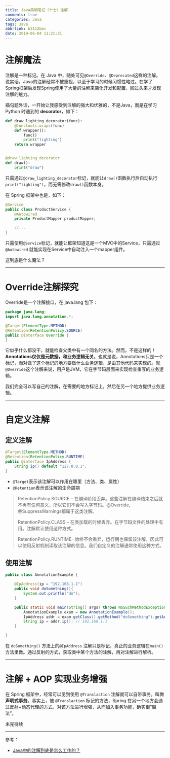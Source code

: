 ```yaml
---
title: Java简明笔记（十七）注解
comments: true
categories: Java
tags: Java
abbrlink: b3112bec
date: 2019-06-04 11:21:31
---
```


# 注解魔法

注解是一种标记。在 Java 中，随处可见`@Override`、`@Deprecated`这样的注解。说实话，Java的注解经常不被重视，以至于学习的时候习惯性略过。在学了Spring框架后发现Spring使用了大量的注解来简化开发和配置，回过头来才发现注解的魅力。

<!-- more -->

插句题外话，一开始让我感受到注解的强大和优雅的，不是Java，而是在学习 Python 时遇到的 **decorator**，如下：

```python
def draw_lighting_decorator(func):
    @functools.wraps(func)
    def wrapper():
        func()
        print("lighting")
    return wrapper


@draw_lighting_decorator
def draw():
    print("draw")
```

只需通过`@draw_lighting_decorator`标记，就能让`draw()`函数执行后自动执行`print("lighting")`，而无需修改`draw()`函数本身。

在 Spring 框架中也是，如下：

```java
@Service
public class ProductService {
    @Autowired
    private ProductMapper productMapper;

    //...
}
```

只需使用`@Service`标记，就能让框架知道这是一个MVC中的Service，只需通过`@Autowired` 就能实现在Service中自动注入一个mapper组件。

这到底是什么魔法？

---

# Override注解探究

Override是一个注解接口，在 java.lang 包下：

```java
package java.lang;
import java.lang.annotation.*;

@Target(ElementType.METHOD)
@Retention(RetentionPolicy.SOURCE)
public @interface Override {
}
```

它似乎什么都没干，就能检查父类中有一个同名的方法。然而，不是这样的！**Annotations仅仅是元数据，和业务逻辑无关**。也就是说，Annotations只是一个标记，而对做了这个标记的地方要做什么业务逻辑，是由其他代码来实现的。就`@Override`这个注解来说，用户是JVM，它在字节码层面来实现检查重写的业务逻辑。

我们完全可以写自己的注解，在需要的地方标记上，然后在另一个地方提供业务逻辑。

---

# 自定义注解

## 定义注解

```java
@Target(ElementType.METHOD)
@Retention(RetentionPolicy.RUNTIME)
public @interface IpAddress {
    String ip() default "127.0.0.1";
}
```

- `@Target`表示该注解可以作用在哪里（方法、类、属性）
- `@Retention`表示该注解的生命周期

> RetentionPolicy.SOURCE – 在编译阶段丢弃。这些注解在编译结束之后就不再有任何意义，所以它们不会写入字节码。@Override, @SuppressWarnings都属于这类注解。
>
> RetentionPolicy.CLASS – 在类加载的时候丢弃。在字节码文件的处理中有用。注解默认使用这种方式。
>
> RetentionPolicy.RUNTIME– 始终不会丢弃，运行期也保留该注解，因此可以使用反射机制读取该注解的信息。我们自定义的注解通常使用这种方式。

## 使用注解

```java
public class AnnotationExample {

    @IpAddress(ip = "192.168.1.1")
    public void doSomething(){
        System.out.println("do");
    }

    public static void main(String[] args) throws NoSuchMethodException {
        AnnotationExample exam = new AnnotationExample();
        IpAddress addr = exam.getClass().getMethod("doSomething").getAnnotation(IpAddress.class);
        String ip = addr.ip(); // 192.168.1.1
    }

}
```

在 `doSomething()` 方法上的`@IpAddress` 注解只是标记，真正的业务逻辑在`main()`方法里做。通过反射的方式，获取类中某个方法的注解，再对注解进行解析。

---

# 注解 + AOP 实现业务增强

在 Spring 框架中，经常可以见到使用 `@Translaction` 注解就可以自带事务，叫做 **声明式事务**。事实上，被 `@Translaction` 标记的方法，Spring 在另一个地方会通过反射+动态代理的方式，对该方法进行增强，从而加入事务功能，确实很“魔法”。

未完待续

---

参考：
- [Java中的注解到底是怎么工作的？](https://zhuanlan.zhihu.com/p/67967745)
